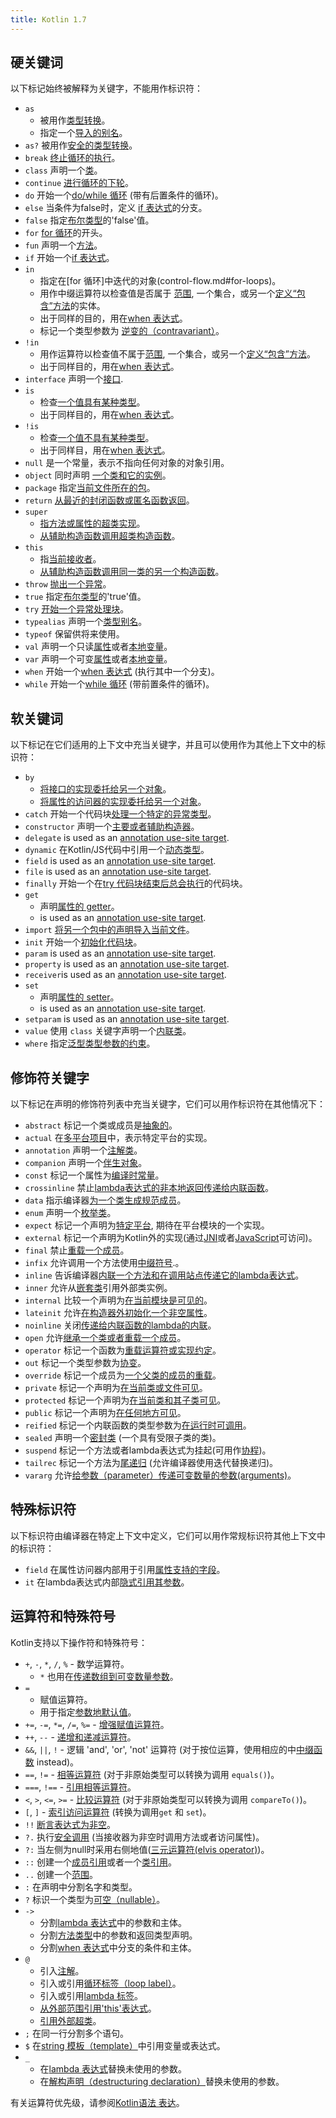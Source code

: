 ```yaml
---
title: Kotlin 1.7
---
```



[//]: # (title: 关键词和运算符)

## 硬关键词

以下标记始终被解释为关键字，不能用作标识符：

* `as`
    - 被用作[类型转换](typecasts.md#unsafe-cast-operator)。
    - 指定一个[导入的别名](packages.md#imports)。
* `as?` 被用作[安全的类型转换](typecasts.md#safe-nullable-cast-operator)。
* `break` [终止循环的执行](returns.md)。
* `class` 声明一个[类](classes.md)。
* `continue` [进行循环的下轮](returns.md)。
* `do` 开始一个[do/while 循环](control-flow.md#while-loops) (带有后置条件的循环)。
* `else` 当条件为false时，定义 [if 表达式](control-flow.md#if-expression)的分支。
* `false` 指定[布尔类型](booleans.md)的'false'值。
* `for` [for 循环](control-flow.md#for-loops)的开头。
* `fun` 声明一个[方法](functions.md)。
* `if` 开始一个[if 表达式](control-flow.md#if-expression)。
* `in`
    - 指定在[for 循环]中迭代的对象(control-flow.md#for-loops)。
    - 用作中缀运算符以检查值是否属于 [范围](ranges.md),
      一个集合，或另一个[定义“包含”方法](operator-overloading.md#in-operator)的实体。
    - 出于同样的目的，用在[when 表达式](control-flow.md#when-expression)。
    - 标记一个类型参数为 [逆变的（contravariant）](generics.md#declaration-site-variance)。
* `!in`
    - 用作运算符以检查值不属于[范围](ranges.md),
      一个集合，或另一个[定义“包含”方法](operator-overloading.md#in-operator)。
    - 出于同样目的，用在[when 表达式](control-flow.md#when-expression)。
* `interface` 声明一个[接口](interfaces.md).
* `is`
    - 检查[一个值具有某种类型](typecasts.md#is-and-is-operators)。
    - 出于同样目的，用在[when 表达式](control-flow.md#when-expression)。
* `!is`
    - 检查[一个值不具有某种类型](typecasts.md#is-and-is-operators)。
    - 出于同样目，用在[when 表达式](control-flow.md#when-expression)。
* `null` 是一个常量，表示不指向任何对象的对象引用。
* `object` 同时声明 [一个类和它的实例](object-declarations.md)。
* `package` 指定[当前文件所在的包](packages.md)。
* `return` [从最近的封闭函数或匿名函数返回](returns.md)。
* `super`
    - [指方法或属性的超类实现](inheritance.md#calling-the-superclass-implementation)。
    - [从辅助构造函数调用超类构造函数](classes.md#inheritance)。
* `this`
    - 指[当前接收者](this-expressions.md)。
    - [从辅助构造函数调用同一类的另一个构造函数](classes.md#constructors)。
* `throw` [抛出一个异常](exceptions.md)。
* `true` 指定[布尔类型](booleans.md)的'true'值。
* `try` [开始一个异常处理块](exceptions.md)。
* `typealias` 声明一个[类型别名](type-aliases.md)。
* `typeof` 保留供将来使用。
* `val` 声明一个只读[属性](properties.md)或者[本地变量](basic-syntax.md#variables)。
* `var` 声明一个可变[属性](properties.md)或者[本地变量](basic-syntax.md#variables)。
* `when` 开始一个[when 表达式](control-flow.md#when-expression) (执行其中一个分支)。
* `while` 开始一个[while 循环](control-flow.md#while-loops) (带前置条件的循环)。

## 软关键词

以下标记在它们适用的上下文中充当关键字，并且可以使用作为其他上下文中的标识符：

* `by`
    - [将接口的实现委托给另一个对象](delegation.md)。
    - [将属性的访问器的实现委托给另一个对象](delegated-properties.md)。
* `catch` 开始一个代码块[处理一个特定的异常类型](exceptions.md)。
* `constructor` 声明一个[主要或者辅助构造器](classes.md#constructors)。
* `delegate` is used as an [annotation use-site target](annotations.md#annotation-use-site-targets).
* `dynamic` 在Kotlin/JS代码中引用一个[动态类型](dynamic-type.md)。
* `field` is used as an [annotation use-site target](annotations.md#annotation-use-site-targets).
* `file` is used as an [annotation use-site target](annotations.md#annotation-use-site-targets).
* `finally` 开始一个在[try 代码块结束后总会执行](exceptions.md)的代码块。
* `get`
    - 声明[属性的 getter](properties.md#getters-and-setters)。
    - is used as an [annotation use-site target](annotations.md#annotation-use-site-targets).
* `import` [将另一个包中的声明导入当前文件](packages.md)。
* `init` 开始一个[初始化代码块](classes.md#constructors)。
* `param` is used as an [annotation use-site target](annotations.md#annotation-use-site-targets).
* `property` is used as an [annotation use-site target](annotations.md#annotation-use-site-targets).
* `receiver`is used as an [annotation use-site target](annotations.md#annotation-use-site-targets).
* `set`
    - 声明[属性的 setter](properties.md#getters-and-setters)。
    - is used as an [annotation use-site target](annotations.md#annotation-use-site-targets).
* `setparam` is used as an [annotation use-site target](annotations.md#annotation-use-site-targets).
* `value` 使用 `class` 关键字声明一个[内联类](inline-classes.md)。
* `where` 指定[泛型类型参数的约束](generics.md#upper-bounds)。

## 修饰符关键字

以下标记在声明的修饰符列表中充当关键字，它们可以用作标识符在其他情况下：

* `abstract` 标记一个类或成员是[抽象的](classes.md#abstract-classes)。
* `actual` 在[多平台项目](multiplatform.md)中，表示特定平台的实现。
* `annotation` 声明一个[注解类](annotations.md)。
* `companion` 声明一个[伴生对象](object-declarations.md#companion-objects)。
* `const` 标记一个属性为[编译时常量](properties.md#compile-time-constants)。
* `crossinline` 禁止[lambda表达式的非本地返回传递给内联函数](inline-functions.md#non-local-returns)。
* `data` 指示编译器[为一个类生成规范成员](data-classes.md)。
* `enum` 声明一个[枚举类](enum-classes.md)。
* `expect` 标记一个声明为[特定平台](multiplatform.md), 期待在平台模块的一个实现。
* `external` 标记一个声明为Kotlin外的实现(通过[JNI](java-interop.md#using-jni-with-kotlin)或者[JavaScript](js-interop.md#external-modifier)可访问)。
* `final` 禁止[重载一个成员](inheritance.md#overriding-methods)。
* `infix` 允许调用一个方法使用[中缀符号](functions.md#infix-notation).。
* `inline` 告诉编译器[内联一个方法和在调用站点传递它的lambda表达式](inline-functions.md)。
* `inner` 允许从[嵌套类](nested-classes.md)引用外部类实例。
* `internal` 比较一个声明为[在当前模块是可见的](visibility-modifiers.md)。
* `lateinit` 允许[在构造器外初始化一个非空属性](properties.md#late-initialized-properties-and-variables)。
* `noinline` 关闭[传递给内联函数的lambda的内联](inline-functions.md#noinline)。<!-- TODO -->
* `open` 允许[继承一个类或者重载一个成员](classes.md#inheritance)。
* `operator` 标记一个函数为[重载运算符或实现约定](operator-overloading.md)。
* `out` 标记一个类型参数为[协变](generics.md#declaration-site-variance)。
* `override` 标记一个成员为[一个父类的成员的重载](inheritance.md#overriding-methods)。
* `private` 标记一个声明为[在当前类或文件可见](visibility-modifiers.md)。
* `protected` 标记一个声明为[在当前类和其子类可见](visibility-modifiers.md)。
* `public` 标记一个声明为[在任何地方可见](visibility-modifiers.md)。
* `reified` 标记一个内联函数的类型参数为[在运行时可调用](inline-functions.md#reified-type-parameters)。
* `sealed` 声明一个[密封类](sealed-classes.md) (一个具有受限子类的类)。
* `suspend` 标记一个方法或者lambda表达式为挂起(可用作[协程](coroutines-overview.md))。
* `tailrec` 标记一个方法为[尾递归](functions.md#tail-recursive-functions) (允许编译器使用迭代替换递归)。
* `vararg` 允许[给参数（parameter）传递可变数量的参数(arguments)](functions.md#variable-number-of-arguments-varargs)。

## 特殊标识符

以下标识符由编译器在特定上下文中定义，它们可以用作常规标识符其他上下文中的标识符：

* `field` 在属性访问器内部用于引用[属性支持的字段](properties.md#backing-fields)。
* `it` 在lambda表达式内部[隐式引用其参数](lambdas.md#it-implicit-name-of-a-single-parameter)。

## 运算符和特殊符号

Kotlin支持以下操作符和特殊符号：

* `+`, `-`, `*`, `/`, `%` - 数学运算符。
    - `*` 也用在[传递数组到可变数量参数](functions.md#variable-number-of-arguments-varargs)。
* `=`
    - 赋值运算符。
    - 用于指定[参数地默认值](functions.md#default-arguments)。
* `+=`, `-=`, `*=`, `/=`, `%=` - [增强赋值运算符](operator-overloading.md#augmented-assignments)。
* `++`, `--` - [递增和递减运算符](operator-overloading.md#increments-and-decrements)。
* `&&`, `||`, `!` - 逻辑 'and', 'or', 'not' 运算符 (对于按位运算，使用相应的中[中缀函数](numbers.md#operations-on-numbers) instead)。
* `==`, `!=` - [相等运算符](operator-overloading.md#equality-and-inequality-operators) (对于非原始类型可以转换为调用 `equals()`)。
* `===`, `!==` - [引用相等运算符](equality.md#referential-equality)。
* `<`, `>`, `<=`, `>=` - [比较运算符](operator-overloading.md#comparison-operators) (对于非原始类型可以转换为调用 `compareTo()`)。
* `[`, `]` - [索引访问运算符](operator-overloading.md#indexed-access-operator) (转换为调用`get` 和 `set`)。
* `!!` [断言表达式为非空](null-safety.md#the-operator)。
* `?.` 执行[安全调用](null-safety.md#safe-calls) (当接收器为非空时调用方法或者访问属性)。
* `?:` 当左侧为null时采用右侧地值([三元运算符(elvis operator)](null-safety.md#elvis-operator))。
* `::` 创建一个[成员引用](reflection.md#function-references)或者一个[类引用](reflection.md#class-references)。
* `..` 创建一个[范围](ranges.md)。
* `:`  在声明中分割名字和类型。
* `?` 标识一个类型为[可空（nullable）](null-safety.md#nullable-types-and-non-null-types)。
* `->`
    - 分割[lambda 表达式](lambdas.md#lambda-expression-syntax)中的参数和主体。
    - 分割[方法类型](lambdas.md#function-types)中的参数和返回类型声明。
    - 分割[when 表达式](control-flow.md#when-expression)中分支的条件和主体。
* `@`
    - 引入[注解](annotations.md#usage)。
    - 引入或引用[循环标签（loop label）](returns.md#break-and-continue-labels)。
    - 引入或引用[lambda 标签](returns.md#return-to-labels)。
    - [从外部范围引用'this'表达式](this-expressions.md#qualified-this)。
    - [引用外部超类](inheritance.md#calling-the-superclass-implementation)。
* `;` 在同一行分割多个语句。
* `$` 在[string 模板（template）](strings.md#string-templates)中引用变量或表达式。
* `_`
    - 在[lambda 表达式](lambdas.md#underscore-for-unused-variables)替换未使用的参数。
    - 在[解构声明（destructuring declaration）](destructuring-declarations.md#underscore-for-unused-variables)替换未使用的参数。

有关运算符优先级，请参阅[Kotlin语法 表达](https://kotlinlang.org/docs/reference/grammar.html#expressions)。